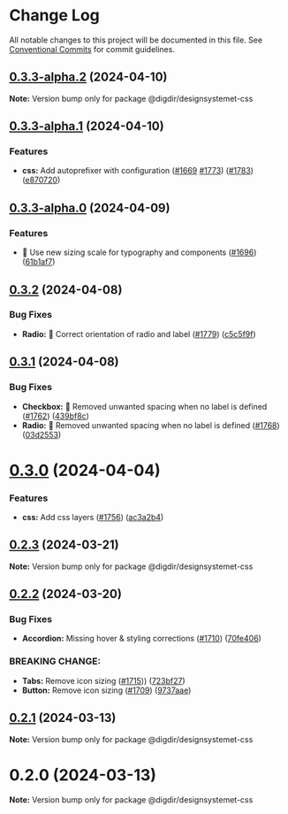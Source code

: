 # Change Log

All notable changes to this project will be documented in this file.
See [Conventional Commits](https://conventionalcommits.org) for commit guidelines.

## [0.3.3-alpha.2](https://github.com/digdir/designsystemet/compare/@digdir/designsystemet-css@0.3.3-alpha.1...@digdir/designsystemet-css@0.3.3-alpha.2) (2024-04-10)

**Note:** Version bump only for package @digdir/designsystemet-css

## [0.3.3-alpha.1](https://github.com/digdir/designsystemet/compare/@digdir/designsystemet-css@0.3.3-alpha.0...@digdir/designsystemet-css@0.3.3-alpha.1) (2024-04-10)

### Features

- **css:** Add autoprefixer with configuration ([#1669](https://github.com/digdir/designsystemet/issues/1669) [#1773](https://github.com/digdir/designsystemet/issues/1773)) ([#1783](https://github.com/digdir/designsystemet/issues/1783)) ([e870720](https://github.com/digdir/designsystemet/commit/e8707209a1ff2eaf1f3379736ff2ed99988493b3))

## [0.3.3-alpha.0](https://github.com/digdir/designsystemet/compare/@digdir/designsystemet-css@0.3.2...@digdir/designsystemet-css@0.3.3-alpha.0) (2024-04-09)

### Features

- 🎨 Use new sizing scale for typography and components ([#1696](https://github.com/digdir/designsystemet/issues/1696)) ([61b1af7](https://github.com/digdir/designsystemet/commit/61b1af79d96049b664c3fd5725fdffe0f34b27cb))

## [0.3.2](https://github.com/digdir/designsystemet/compare/@digdir/designsystemet-css@0.3.1...@digdir/designsystemet-css@0.3.2) (2024-04-08)

### Bug Fixes

- **Radio:** :bug: Correct orientation of radio and label ([#1779](https://github.com/digdir/designsystemet/issues/1779)) ([c5c5f9f](https://github.com/digdir/designsystemet/commit/c5c5f9f358b50df7a9586829ab9605cc75371f78))

## [0.3.1](https://github.com/digdir/designsystemet/compare/@digdir/designsystemet-css@0.3.0...@digdir/designsystemet-css@0.3.1) (2024-04-08)

### Bug Fixes

- **Checkbox:** :bug: Removed unwanted spacing when no label is defined ([#1762](https://github.com/digdir/designsystemet/issues/1762)) ([439bf8c](https://github.com/digdir/designsystemet/commit/439bf8c1f0cc19b5b49fd65295186005a777038f))
- **Radio:** :bug: Removed unwanted spacing when no label is defined ([#1768](https://github.com/digdir/designsystemet/issues/1768)) ([03d2553](https://github.com/digdir/designsystemet/commit/03d25530808c70b850f637f71e48dbcd2fe94dbc))

# [0.3.0](https://github.com/digdir/designsystemet/compare/@digdir/designsystemet-css@0.2.3...@digdir/designsystemet-css@0.3.0) (2024-04-04)

### Features

- **css:** Add css layers ([#1756](https://github.com/digdir/designsystemet/issues/1756)) ([ac3a2b4](https://github.com/digdir/designsystemet/commit/ac3a2b4e289a061ec8f5d589cbcdf8647e19b5d4))

## [0.2.3](https://github.com/digdir/designsystemet/compare/@digdir/designsystemet-css@0.2.2...@digdir/designsystemet-css@0.2.3) (2024-03-21)

**Note:** Version bump only for package @digdir/designsystemet-css

## [0.2.2](https://github.com/digdir/designsystemet/compare/@digdir/designsystemet-css@0.2.1...@digdir/designsystemet-css@0.2.2) (2024-03-20)

### Bug Fixes

- **Accordion:** Missing hover & styling corrections ([#1710](https://github.com/digdir/designsystemet/issues/1710)) ([70fe406](https://github.com/digdir/designsystemet/commit/70fe406b3d03cdc70ec58b61e49bf6cdf01f3a49))

### BREAKING CHANGE:

- **Tabs:** Remove icon sizing ([#1715](https://github.com/digdir/designsystemet/issues/1715))) ([723bf27](https://github.com/digdir/designsystemet/commit/723bf27bebe849d2017f7fd296c0d8483107e01e))
- **Button:** Remove icon sizing ([#1709](https://github.com/digdir/designsystemet/issues/1709)) ([9737aae](https://github.com/digdir/designsystemet/commit/9737aae42eaff7fbaf0b893ea10efd61bcb0f716))

## [0.2.1](https://github.com/digdir/designsystemet/compare/@digdir/designsystemet-css@0.2.0...@digdir/designsystemet-css@0.2.1) (2024-03-13)

**Note:** Version bump only for package @digdir/designsystemet-css

# 0.2.0 (2024-03-13)

**Note:** Version bump only for package @digdir/designsystemet-css
